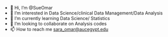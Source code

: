 - 👋 Hi, I’m @SueOmar
- 👀 I’m interested in Data Science/clinical Data Management/Data Analysis
- 🌱 I’m currently learning Data Science/ Statistics
- 💞️ I’m looking to collaborate on Analysis codes
- 📫 How to reach me sara_omar@aucegypt.edu

<!---
SueOmar/SueOmar is a ✨ special ✨ repository because its `README.md` (this file) appears on your GitHub profile.
You can click the Preview link to take a look at your changes.
--->

